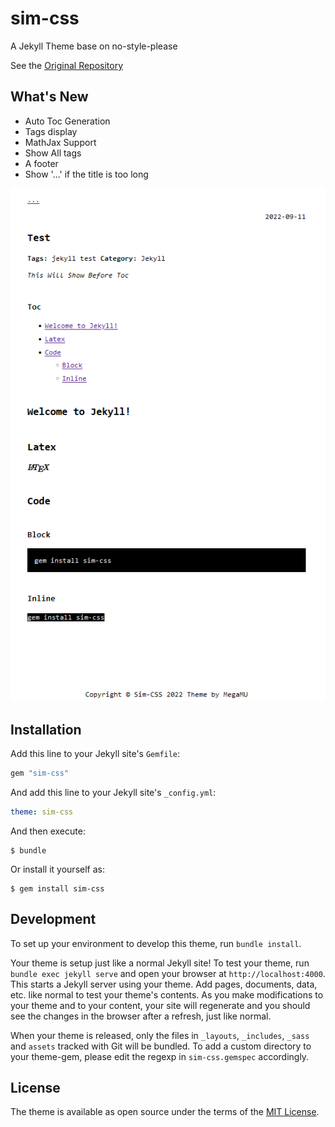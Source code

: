 # sim-css

A Jekyll Theme base on no-style-please

See the [Original Repository](https://github.com/riggraz/no-style-please)

## What's New

- Auto Toc Generation
- Tags display
- MathJax Support
- Show All tags
- A footer
- Show '...' if the title is too long

![Example](https://raw.githubusercontent.com/SirMegaMU/sim-css/main/assets/img/example.png)

## Installation

Add this line to your Jekyll site's `Gemfile`:

```ruby
gem "sim-css"
```

And add this line to your Jekyll site's `_config.yml`:

```yaml
theme: sim-css
```

And then execute:

    $ bundle

Or install it yourself as:

    $ gem install sim-css

## Development

To set up your environment to develop this theme, run `bundle install`.

Your theme is setup just like a normal Jekyll site! To test your theme, run `bundle exec jekyll serve` and open your browser at `http://localhost:4000`. This starts a Jekyll server using your theme. Add pages, documents, data, etc. like normal to test your theme's contents. As you make modifications to your theme and to your content, your site will regenerate and you should see the changes in the browser after a refresh, just like normal.

When your theme is released, only the files in `_layouts`, `_includes`, `_sass` and `assets` tracked with Git will be bundled.
To add a custom directory to your theme-gem, please edit the regexp in `sim-css.gemspec` accordingly.

## License

The theme is available as open source under the terms of the [MIT License](https://opensource.org/licenses/MIT).

